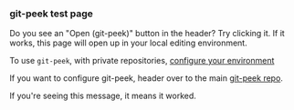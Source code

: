 ### git-peek test page

Do you see an "Open (git-peek)" button in the header? Try clicking it. If it works, this page will open up in your local editing environment.

To use `git-peek`, with private repositories, [configure your environment](https://github.com/Jarred-Sumner/git-peek#private-repositories--choosing-an-editor)

If you want to configure git-peek, header over to the main [git-peek repo](https://github.com/Jarred-Sumner/git-peek).

<embed>

If you're seeing this message, it means it worked.

</embed>
